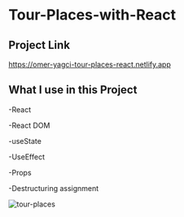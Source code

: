 # Tour-Places-with-React



## Project Link

https://omer-yagci-tour-places-react.netlify.app




## What I use in this Project

-React

-React DOM

-useState

-UseEffect

-Props

-Destructuring assignment



![tour-places](https://user-images.githubusercontent.com/101054384/176204801-fbc86c70-02c5-4796-b8a1-50fa5ecdbb07.gif)
